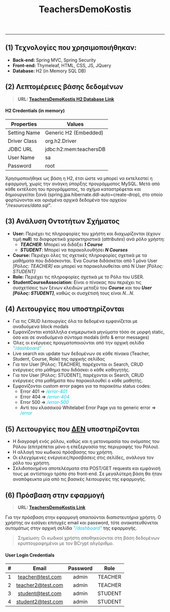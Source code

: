 <link href="https://cdnjs.cloudflare.com/ajax/libs/font-awesome/6.5.1/css/all.css" rel="stylesheet" type="text/css" />

<div style="text-align: center">
    <h1>TeachersDemoKostis</h1>
    <a title="TeachersDemoKostis GitHub Repo Link" style="color: white; font-size: 23px; text-decoration: none;" 
        href="https://github.com/Kostisef/TeachersDemoKostis">
        GitHub Repo &zigrarr; <i class="fa-brands fa-github"></i>
    </a>
</div>
<hr>

## (1) Τεχνολογίες που χρησιμοποιήθηκαν: </h2>
- <b>Back-end: </b> Spring MVC, Spring Security
- <b>Front-end: </b> Thymeleaf, HTML, CSS, JS, JQuery
- <b>Database: </b> H2 (in Memory SQL DB)


## (2) Λεπτομέρειες βάσης δεδομένων</h2>
> <div style="font-weight: bold">URL: <a href="http://localhost:8585/teachersDemoKostis/h2-console/">TeachersDemoKostis H2 Database Link</a></div>

#### H2 Credentials (in memory)
| Properties    | Values                 |
|---------------|------------------------|
| Setting Name	 | Generic H2 (Embedded)  |
| Driver Class  | org.h2.Driver          |
| JDBC URL      | jdbc:h2:mem:teachersDB |
| User Name     | sa                     |
| Password      | root                   |


<div>Χρησιμοποιήθηκε ως βάση η H2, έτσι ώστε να μπορεί να εκτελεστεί η εφαρμογή, χωρίς την ανάγκη ύπαρξης προγράμματος MySQL.
Μετά από κάθε εκτέλεση του προγράμματος, το σχήμα καταστρέφεται και δημιουργείται ξανά (spring.jpa.hibernate.ddl-auto=create-drop), στο οποίο φορτώνονται και ορισμένα
αρχικά δεδομένα του αρχείου <span style="font-style: italic">"/resources/data.sql"</span>.</div>

## (3) Ανάλυση Οντοτήτων Σχήματος
- **User:** Περιέχει τις πληροφορίες του χρήστη και διαχωρίζονται (έχουν τιμή **null**) τα διαφορετικά χαρακτηριστικά (_attributes_) ανά ρόλο χρήστη:
  - **_TEACHER_**: Μπορεί να διδάξει **_1 Course_**
  - **_STUDENT_**: Μπορεί να παρακολουθήσει **_N Courses_**
- **Course:** Περιέχει όλες τις σχετικές πληροφορίες σχετικά με τα μαθήματα που διδάσκονται. Ένα Course διδάσκεται από 1 μόνο User _[Ρόλος: TEACHER]_ και μπορεί να παρακολουθείται από N User _[Ρόλος: STUDENT]_ 
- **Role:** Περιέχει τις πληροφορίες σχετικά με το Ρόλο του USER.
- **StudentCourseAssociation:** Είναι ο πίνακας που περιέχει τις συσχετίσεις των ξένων κλειδιών μεταξύ του **_Course_** και του **_User [Ρόλος: STUDENT]_**, καθώς οι συσχέτισή τους είναι _N...N_.

## (4) Λειτουργίες που υποστηρίζονται</h2>

- Για τις CRUD λειτουργίες όλα τα δεδομένα εμφανίζεται με αναδυόμενα block modals</li>
- Εμφανίζονται κατάλληλα ενημερωτικά μηνύματα τόσο σε μορφή static, όσο και σε αναδυόμενα σύντομα modals (info & error messages)
- Όλες οι ενέργειες πραγματοποιούνται από την αρχική σελίδα <span style="font-style: italic; color: #00c7e3">"/dashboard"</span>
- Live search και update των δεδομένων σε κάθε πίνακα (Teacher, Student, Course, Role) της αρχικής σελίδας
- Για τον User [Ρόλος: TEACHER], παρέχονται οι Search, CRUD ενέργειες στο μάθημα που διδάσκει ο κάθε καθηγητής.
- Για τον User [Ρόλος: STUDENT], παρέχονται οι Search, CRUD ενέργειες στα μαθήματα που παρακολουθεί ο κάθε μαθητής.
- Εμφανίζονται custom error pages για τα παρακάτω status codes:
  - Error 401 &rArr; <span style="font-style: italic; color: #00c7e3">/error-401</span>
  - Error 404 &rArr; <span style="font-style: italic; color: #00c7e3">/error-404</span>
  - Error 500 &rArr; <span style="font-style: italic; color: #00c7e3">/error-500</span>
  - Αντί του κλασσικού Whitelabel Error Page για τα generic error &rArr; <span style="font-style: italic; color: #00c7e3">/error</span>

## (5) Λειτουργίες που <span style="text-decoration: underline;">ΔΕΝ</span> υποστηρίζονται</h2>

- Η διαγραφή ενός ρόλου, καθώς και η μετονομασία του ονόματος του Ρόλου (επιτρέπεται μόνο η επεξεργασία της περιγραφής του Ρόλου).
- Η αλλαγή του κωδικού πρόσβασης του χρήστη.
- Οι ελεγχόμενες ενέργειες/προσβάσεις στις σελίδες, ανάλογα τον ρόλο του χρήστη.
- Σελιδοποιημένα αποτελέσματα στα POST/GET requests και εμφάνισή τους με αντίστοιχο τρόπο στο front-end. Σε μεγαλύτερη βάση θα ήταν αναπόφευκτα μία από τις βασικές λειτουργίες της εφαρμογής.

## (6) Πρόσβαση στην εφαρμογή</h2>
> <div style="font-weight: bold">URL: <a href="http://localhost:8585/teachersDemoKostis/login">TeachersDemoKostis Link</a></div>
<div>Για την πρόσβαση στην εφαρμογή απαιτούνται διαπιστευτήρια χρήστη. Ο χρήστης αν εισάγει επιτυχές email και password,
τότε ανακατευθύνεται αυτομάτως στην αρχική σελίδα <span style="font-style: italic; color: #00c7e3">"/dashboard"</span> της εφαρμογής.</div>

> Σημείωση: Οι κωδικοί χρήστη αποθηκεύονται στη βάση δεδομένων κρυπτογραφημένοι με τον BCrypt αλγόριθμο.

#### User Login Credentials
| # |       Email       | Password |  Role   |
|:-:|:-----------------:|:--------:|:-------:|
| 1 | teacher@test.com  |  admin   | TEACHER |
| 2 | teacher2@test.com |  admin   | TEACHER |
| 3 | student@test.com  |  admin   | STUDENT |
| 4 | student2@test.com |  admin   | STUDENT |